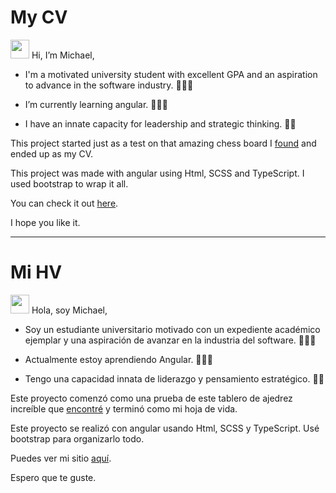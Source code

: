 <h1>My CV</h1>

<img src="https://raw.githubusercontent.com/MartinHeinz/MartinHeinz/master/wave.gif" width="30px"> Hi, I’m Michael,

- I'm a motivated university student with excellent GPA and an aspiration to advance in the software industry. 👨🏻‍🎓

- I’m currently learning angular. 👨🏻‍💻

- I have an innate capacity for leadership and strategic thinking. 💁‍♂️

This project started just as a test on that amazing chess board I <a href="https://github.com/grzegorz103/ngx-chess-board">found</a> and ended up as my CV.

This project was made with angular using Html, SCSS and TypeScript. I used bootstrap to wrap it all.

You can check it out <a href="https://michaelmerchan.com">here</a>.

I hope you like it.

-----------------------------------------------------------------------------------------------------------------------------

<h1>Mi HV</h1>

<img src="https://raw.githubusercontent.com/MartinHeinz/MartinHeinz/master/wave.gif" width="30px"> Hola, soy Michael,

- Soy un estudiante universitario motivado con un expediente académico ejemplar y una aspiración de avanzar en la industria del software. 👨🏻‍🎓

- Actualmente estoy aprendiendo Angular. 👨🏻‍💻

- Tengo una capacidad innata de liderazgo y pensamiento estratégico. 💁‍♂️

Este proyecto comenzó como una prueba de este tablero de ajedrez increíble que <a href="https://github.com/grzegorz103/ngx-chess-board">encontré</a> y terminó como mi hoja de vida.

Este proyecto se realizó con angular usando Html, SCSS y TypeScript. Usé bootstrap para organizarlo todo.

Puedes ver mi sitio <a href="https://michaelmerchan.com">aquí</a>.

Espero que te guste.
